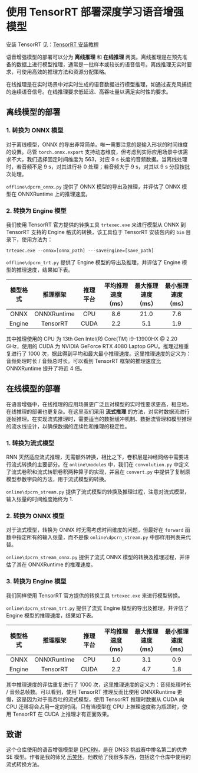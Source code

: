 # 使用 TensorRT 部署深度学习语音增强模型

安装 TensorRT 见：[TensorRT 安装教程](./TRTSETUP_zh.md)

语音增强模型的部署可以分为 **离线推理** 和 **在线推理** 两类。离线推理是在预先准备的数据上进行模型推理，通常是一批样本或较长的语音信号。离线推理无实时要求，可使用高效的推理方法和资源分配策略。

在线推理是在实时场景中对实时生成的语音数据进行模型推理，如通过麦克风捕捉的连续语音信号。在线推理要求低延迟、高吞吐量以满足实时性的要求。

## 离线模型的部署
### 1. 转换为 ONNX 模型
对于离线模型，ONNX 的导出非常简单。唯一需要注意的是输入形状的时间维度的设置。尽管 `torch.onnx.export` 支持动态维度，但考虑到实际应用场景中该需求不大，我们选择固定时间维度为 563，对应 9 s 长度的音频数据。当离线处理时，若音频不足 9 s，对其进行补 0 处理；若音频大于 9 s，对其以 9 s 分段按批次处理。

`offline\dpcrn_onnx.py` 提供了 ONNX 模型的导出及推理，并评估了 ONNX 模型在 ONNXRuntime 上的推理速度。

### 2. 转换为 Engine 模型
我们使用 TensorRT 官方提供的转换工具 `trtexec.exe` 来进行模型从 ONNX 到 TensorRT 支持的 Engine 格式的转换，该工具位于 TensorRT 安装包内的 `bin` 目录下，使用方法为：
```
trtexec.exe --onnx=[onnx_path] ---saveEngine=[save_path]
```

`offline\dpcrn_trt.py` 提供了 Engine 模型的导出及推理，并评估了 Engine 模型的推理速度，结果如下表。

| **模型格式** | **推理框架** | **推理平台** | **平均推理速度 （ms）** | **最大推理速度 （ms）** | **最小推理速度 （ms）** |
|:-----------:|:-----------:|:-----------:|:----------------------:|:----------------------:|:----------------------:|
| ONNX | ONNXRuntime | CPU | 8.6 | 21.0 | 7.6|
| Engine |TensorRT| CUDA | 2.2 | 5.1 | 1.9 |

其中推理使用的 CPU 为 13th Gen Intel(R) Core(TM) i9-13900HX @ 2.20 GHz，使用的 CUDA 为 NVIDIA GeForce RTX 4080 Laptop GPU。推理过程重复进行了 1000 次，据此得到平均和最大最小推理速度。这里推理速度的定义为：音频处理时长 / 音频总时长。可以看到 TensorRT 框架的推理速度比 ONNXRuntime 提升了将近 4 倍。

## 在线模型的部署
在语音增强中，在线推理的应用场景更广泛且对模型的实时性要求更高，相应地，在线推理的部署也更复杂。在这里我们采用 **流式推理** 的方法，对实时数据流进行逐帧推理。在实现流式推理时，需要适当的数据缓冲机制、数据流管理和模型推理的流水线设计，以确保数据的连续性和推理的稳定性。

### 1. 转换为流式模型
RNN 天然适应流式推理，无需额外转换，相比之下，卷积层是神经网络中需要进行流式转换的主要部分。在 `online\modules` 中，我们在 `convolution.py` 中定义了流式卷积和流式转职卷积两种算子的实现，并且在 `convert.py` 中提供了复制原模型参数字典的方法，用于流式模型的转换。

`online\dpcrn_stream.py` 提供了流式模型的转换及推理过程，注意对流式模型，输入张量的时间维度始终为 1.

### 2. 转换为 ONNX 模型
对于流式模型，转换为 ONNX 时无需考虑时间维度的问题，但最好在 `forward` 函数中指定所有的输入张量，而不是像 `online\dpcrn_stream.py` 中那样用列表来代替。

`online\dpcrn_stream_onnx.py` 提供了流式 ONNX 模型的转换及推理过程，并评估了其在 ONNXRuntime 的推理速度。

### 3. 转换为 Engine 模型
我们同样使用 TensorRT 官方提供的转换工具 `trtexec.exe` 来进行模型转换。

`online\dpcrn_stream_trt.py` 提供了流式 Engine 模型的导出及推理，并评估了 Engine 模型的推理速度，结果如下表。

| **模型格式** | **推理框架** | **推理平台** | **平均推理速度 （ms）** | **最大推理速度 （ms）** | **最小推理速度 （ms）** |
|:-----------:|:-----------:|:-----------:|:----------------------:|:----------------------:|:----------------------:|
| ONNX | ONNXRuntime | CPU |1.0 | 3.1 | 0.9 |
| Engine |TensorRT| CUDA |2.2 | 4.7 | 1.8 |

其中推理速度的评估重复进行了 1000 次，这里推理速度的定义为：音频处理时长 / 音频总帧数。可以看到，使用 TensorRT 推理反而比使用 ONNXRuntime 更慢，这是因为对于高吞吐的流式模型，使用 TensorRT 推理时数据从 CUDA 向 CPU 迁移将会占用一定的时间。只有当模型在 CPU 上推理速度称为瓶颈时，使用 TensorRT 在 CUDA 上推理才有正面效果。

## 致谢
这个仓库使用的语音增强模型是 [DPCRN](https://arxiv.org/abs/2107.05429)，是在 DNS3 挑战赛中排名第二的优秀 SE 模型。作者是我的师兄 [乐笑怀](https://github.com/Le-Xiaohuai-speech)，他教给了我很多东西，包括这个仓库中使用的流式转换方法。
